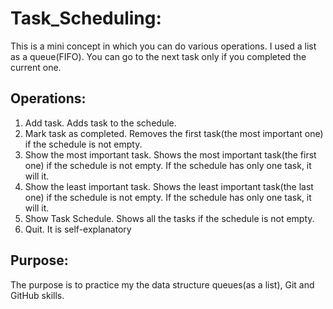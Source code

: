 # Task_Scheduling:
This is a mini concept in which you can do various operations. I used a list as a queue(FIFO). 
You can go to the next task only if you completed the current one.

## Operations:
1. Add task. Adds task to the schedule.
2. Mark task as completed. Removes the first task(the most important one) if the schedule is not empty.
3. Show the most important task. Shows the most important task(the first one) if the schedule is not empty. If the schedule has only one task, it will it.
4. Show the least important task. Shows the least important task(the last one) if the schedule is not empty. If the schedule has only one task, it will it.
5. Show Task Schedule. Shows all the tasks if the schedule is not empty.
6. Quit. It is self-explanatory

## Purpose:
The purpose is to practice my the data structure queues(as a list), Git and GitHub skills.
